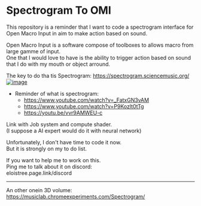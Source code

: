 # Spectrogram To OMI  
This repository is a reminder that I want to code a spectrogram interface for Open Macro Input in aim to make action based on sound.  
   

Open Macro Input is a software compose of toolboxes to allows macro from large gamme of input.  
One that I would love to have is the ability to trigger action based on sound that I do with my mouth or object arround.  

The key to do tha tis Spectrogram: 
https://spectrogram.sciencemusic.org/  
 [![image](https://user-images.githubusercontent.com/20149493/170843827-7c2a6034-2e3a-4e88-8360-ae139c89efe1.png)](https://spectrogram.sciencemusic.org/  )
- Reminder of what is spectrogram:
  - https://www.youtube.com/watch?v=_FatxGN3vAM
  - https://www.youtube.com/watch?v=P9Kozlt0tTg
  - https://youtu.be/vvr9AMWEU-c 

Link with Job system and compute shader.  
(I suppose a AI expert would do it with neural network)   

Unfortunately, I don't have time to code it now.  
But it is strongly on my to do list.    

If you want to help me to work on this.   
Ping me to talk about it on discord:  
eloistree.page.link/discord  


---------

An other onein 3D volume:
https://musiclab.chromeexperiments.com/Spectrogram/
